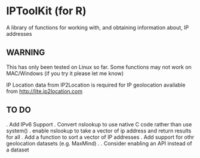 # IPToolKit (for R)

A library of functions for working with, and obtaining information about, IP addresses

## WARNING

This has only been tested on Linux so far.  Some functions may not work on MAC/Windows (if you try it please let me know)

IP Location data from IP2Location is required for IP geolocation available from <a href="http://lite.ip2location.com">http://lite.ip2location.com</a>

## TO DO

. Add IPv6 Support
. Convert nslookup to use native C code rather than use system()
. enable nslookup to take a vector of ip address and return results for all
. Add a function to sort a vector of IP addresses
. Add support for othr geolocation datasets (e.g. MaxMind)
. . Consider enabling an API instead of a dataset
